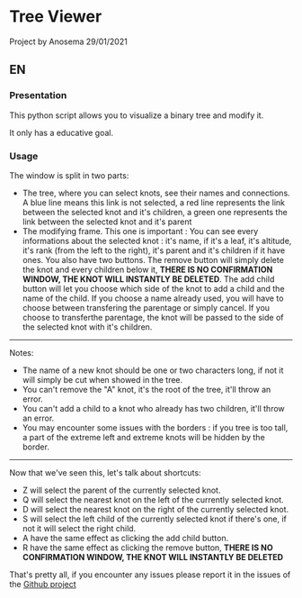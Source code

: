 # Tree Viewer
Project by Anosema 29/01/2021
## EN
### Presentation
This python script allows you to visualize a binary tree and modify it.

It only has a educative goal.

### Usage
The window is split in two parts:

- The tree, where you can select knots, see their names and connections. A blue line means this link is not selected, a red line represents the link between the selected knot and it's children, a green one represents the link between the selected knot and it's parent
- The modifying frame. This one is important :
You can see every informations about the selected knot : it's name, if it's a leaf, it's altitude, it's rank (from the left to the right), it's parent and it's children if it have ones.
You also have two buttons. The remove button will simply delete the knot and every children below it, **THERE IS NO CONFIRMATION WINDOW, THE KNOT WILL INSTANTLY BE DELETED**. The add child button will let you choose which side of the knot to add a child and the name of the child.
If you choose a name already used, you will have to choose between transfering the parentage or simply cancel. If you choose to transferthe parentage, the knot will be passed to the side of the selected knot with it's children.
_____
Notes:

- The name of a new knot should be one or two characters long, if not it will simply be cut when showed in the tree.
- You can't remove the "A" knot, it's the root of the tree, it'll throw an error.
- You can't add a child to a knot who already has two children, it'll throw an error.
- You may encounter some issues with the borders : if you tree is too tall, a part of the extreme left and extreme knots will be hidden by the border.
_____
Now that we've seen this, let's talk about shortcuts:

- Z will select the parent of the currently selected knot.
- Q will select the nearest knot on the left of the currently selected knot.
- D will select the nearest knot on the right of the currently selected knot.
- S will select the left child of the currently selected knot if there's one, if not it will select the right child.
- A have the same effect as clicking the add child button.
- R have the same effect as clicking the remove button, **THERE IS NO CONFIRMATION WINDOW, THE KNOT WILL INSTANTLY BE DELETED**

That's pretty all, if you encounter any issues please report it in the issues of the [Github project](https://github.com/Anosema/TreeViewer)


